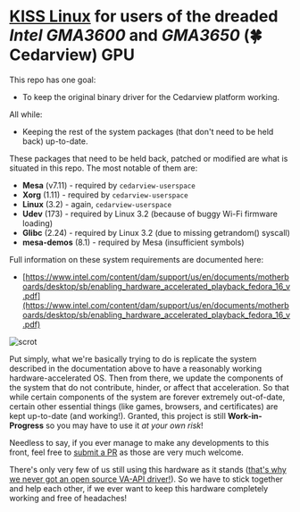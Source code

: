 # [KISS Linux](https://k1ss.org/) for users of the dreaded _Intel GMA3600_ and _GMA3650_ (🍀 Cedarview) GPU

This repo has one goal:
 * To keep the original binary driver for the Cedarview platform working.

All while:
 * Keeping the rest of the system packages (that don't need to be held back) up-to-date.

These packages that need to be held back, patched or modified are
what is situated in this repo. The most notable of them are:
 * __Mesa__ (v7.11) - required by `cedarview-userspace`
 * __Xorg__ (1.11) - required by `cedarview-userspace`
 * __Linux__ (3.2) - again, `cedarview-userspace`
 * __Udev__ (173) - required by Linux 3.2 (because of buggy Wi-Fi firmware loading)
 * __Glibc__ (2.24) - required by Linux 3.2 (due to missing getrandom() syscall)
 * __mesa-demos__ (8.1) - required by Mesa (insufficient symbols)

Full information on these system requirements are documented here:
* [https://www.intel.com/content/dam/support/us/en/documents/motherboards/desktop/sb/enabling_hardware_accelerated_playback_fedora_16_v.pdf](https://www.intel.com/content/dam/support/us/en/documents/motherboards/desktop/sb/enabling_hardware_accelerated_playback_fedora_16_v.pdf)

![scrot](https://preview.redd.it/f1770c5fv5x41.png?width=1440&format=png&auto=webp&s=f0cd1396b1a681960413f1ed9b0d9a3b00819f4a)

Put simply, what we're basically trying to do is replicate the system described in the documentation above
to have a reasonably working hardware-accelerated OS. Then from there, we update the components of the
system that do not contribute, hinder, or affect that acceleration. So that while certain components
of the system are forever extremely out-of-date, certain other essential things (like games, browsers,
and certificates) are kept up-to-date (and working!). Granted, this project is still
__Work-in-Progress__ so you may have to use it _at your own risk_!

Needless to say, if you ever manage to make any developments to this front, feel free to [submit a PR](https://github.com/arvl130/kiss32-cdv-repo/pull/new/master) as those are very much welcome.

There's only very few of us still using this hardware as it stands ([that's why we never got an open source VA-API driver!](https://www.phoronix.com/scan.php?page=news_item&px=MTAxMTA)).
So we have to stick together and help each other, if we ever want to keep this hardware completely working and free of headaches!
